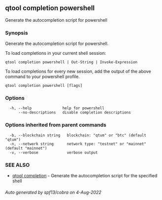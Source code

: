 ## qtool completion powershell

Generate the autocompletion script for powershell

### Synopsis

Generate the autocompletion script for powershell.

To load completions in your current shell session:

	qtool completion powershell | Out-String | Invoke-Expression

To load completions for every new session, add the output of the above command
to your powershell profile.


```
qtool completion powershell [flags]
```

### Options

```
  -h, --help              help for powershell
      --no-descriptions   disable completion descriptions
```

### Options inherited from parent commands

```
  -b, --blockchain string   blockchain: "qtum" or "btc" (default "qtum")
  -n, --network string      network type: "testnet" or "mainnet" (default "mainnet")
  -v, --verbose             verbose output
```

### SEE ALSO

* [qtool completion](qtool_completion.md)	 - Generate the autocompletion script for the specified shell

###### Auto generated by spf13/cobra on 4-Aug-2022
